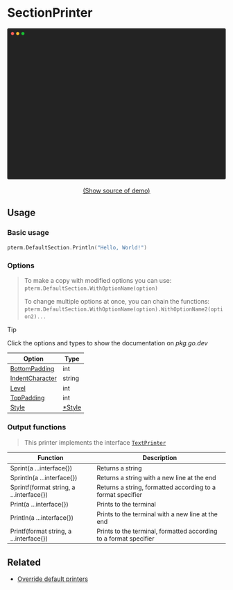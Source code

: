 # SectionPrinter

<!-- 
Replace all of the following strings with the current printer.
     section Section SectionPrinter DefaultSection
-->

![SectionPrinter Example](https://raw.githubusercontent.com/pterm/pterm/master/_examples/section/animation.svg)

<p align="center"><a href="https://github.com/pterm/pterm/blob/master/_examples/section/main.go" target="_blank">(Show source of demo)</a></p>


## Usage

### Basic usage

```go
pterm.DefaultSection.Println("Hello, World!")
```

### Options

> To make a copy with modified options you can use:
> `pterm.DefaultSection.WithOptionName(option)`
>
> To change multiple options at once, you can chain the functions:
> `pterm.DefaultSection.WithOptionName(option).WithOptionName2(option2)...`

> [!TIP]
> Click the options and types to show the documentation on _pkg.go.dev_

|Option|Type|
|------|----|
|[BottomPadding](https://pkg.go.dev/github.com/pterm/pterm#SectionPrinter.WithBottomPadding)|int|
|[IndentCharacter](https://pkg.go.dev/github.com/pterm/pterm#SectionPrinter.WithIndentCharacter)|string|
|[Level](https://pkg.go.dev/github.com/pterm/pterm#SectionPrinter.WithLevel)|int|
|[TopPadding](https://pkg.go.dev/github.com/pterm/pterm#SectionPrinter.WithTopPadding)|int|
|[Style](https://pkg.go.dev/github.com/pterm/pterm#SectionPrinter.WithStyle)|[*Style](https://pkg.go.dev/github.com/pterm/pterm#Style)|

### Output functions

> This printer implements the interface [`TextPrinter`](https://github.com/pterm/pterm/blob/master/interface_text_printer.go)

|Function|Description|
|------|---------|
|Sprint(a ...interface{})|Returns a string|
|Sprintln(a ...interface{})|Returns a string with a new line at the end|
|Sprintf(format string, a ...interface{})|Returns a string, formatted according to a format specifier|
|Print(a ...interface{})|Prints to the terminal|
|Println(a ...interface{})|Prints to the terminal with a new line at the end|
|Printf(format string, a ...interface{})|Prints to the terminal, formatted according to a format specifier|

## Related
- [Override default printers](docs/override-default-printer.md)